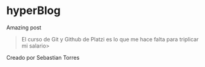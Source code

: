 # hyperBlog
Amazing post
>El curso de Git y Github de Platzi es lo que me hace falta para triplicar mi salario>

Creado por Sebastian Torres
